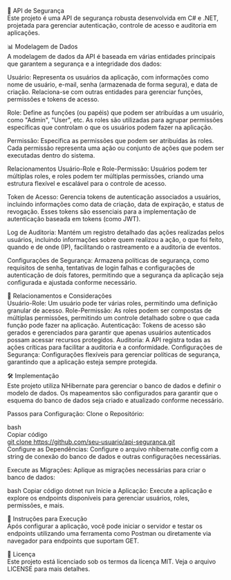 🔐 API de Segurança  
Este projeto é uma API de segurança robusta desenvolvida em C# e .NET, projetada para gerenciar autenticação, controle de acesso e auditoria em aplicações.

📊 Modelagem de Dados  
A modelagem de dados da API é baseada em várias entidades principais que garantem a segurança e a integridade dos dados:

Usuário: Representa os usuários da aplicação, com informações como nome de usuário, e-mail, senha (armazenada de forma segura), e data de criação. Relaciona-se com outras entidades para gerenciar funções, permissões e tokens de acesso.

Role: Define as funções (ou papéis) que podem ser atribuídas a um usuário, como "Admin", "User", etc. As roles são utilizadas para agrupar permissões específicas que controlam o que os usuários podem fazer na aplicação.

Permissão: Especifica as permissões que podem ser atribuídas às roles. Cada permissão representa uma ação ou conjunto de ações que podem ser executadas dentro do sistema.

Relacionamentos Usuário-Role e Role-Permissão: Usuários podem ter múltiplas roles, e roles podem ter múltiplas permissões, criando uma estrutura flexível e escalável para o controle de acesso.

Token de Acesso: Gerencia tokens de autenticação associados a usuários, incluindo informações como data de criação, data de expiração, e status de revogação. Esses tokens são essenciais para a implementação de autenticação baseada em tokens (como JWT).

Log de Auditoria: Mantém um registro detalhado das ações realizadas pelos usuários, incluindo informações sobre quem realizou a ação, o que foi feito, quando e de onde (IP), facilitando o rastreamento e a auditoria de eventos.

Configurações de Segurança: Armazena políticas de segurança, como requisitos de senha, tentativas de login falhas e configurações de autenticação de dois fatores, permitindo que a segurança da aplicação seja configurada e ajustada conforme necessário.

🔗 Relacionamentos e Considerações  
Usuário-Role: Um usuário pode ter várias roles, permitindo uma definição granular de acesso.
Role-Permissão: As roles podem ser compostas de múltiplas permissões, permitindo um controle detalhado sobre o que cada função pode fazer na aplicação.
Autenticação: Tokens de acesso são gerados e gerenciados para garantir que apenas usuários autenticados possam acessar recursos protegidos.
Auditoria: A API registra todas as ações críticas para facilitar a auditoria e a conformidade.
Configurações de Segurança: Configurações flexíveis para gerenciar políticas de segurança, garantindo que a aplicação esteja sempre protegida.

🛠️ Implementação  
Este projeto utiliza NHibernate para gerenciar o banco de dados e definir o modelo de dados. Os mapeamentos são configurados para garantir que o esquema do banco de dados seja criado e atualizado conforme necessário.

Passos para Configuração:
Clone o Repositório:

bash  
Copiar código  
[git clone https://github.com/seu-usuario/api-seguranca.git  ](https://github.com/Ronei031/seguranca-api.git)  
Configure as Dependências: Configure o arquivo nhibernate.config com a string de conexão do banco de dados e outras configurações necessárias.

Execute as Migrações: Aplique as migrações necessárias para criar o banco de dados:

bash
Copiar código
dotnet run
Inicie a Aplicação: Execute a aplicação e explore os endpoints disponíveis para gerenciar usuários, roles, permissões, e mais.

🚀 Instruções para Execução  
Após configurar a aplicação, você pode iniciar o servidor e testar os endpoints utilizando uma ferramenta como Postman ou diretamente via navegador para endpoints que suportam GET.

📄 Licença  
Este projeto está licenciado sob os termos da licença MIT. Veja o arquivo LICENSE para mais detalhes.

